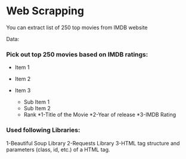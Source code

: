 # Web Scrapping 

You can extract list of 250 top movies from IMDB website

Data:
### Pick out top 250 movies based on IMDB ratings:
- Item 1
- Item 2
- Item 3
  - Sub Item 1
  - Sub Item 2
   

  * Rank
    *1-Title of the Movie
    *2-Year of release
    *3-IMDB Rating

### Used following Libraries:

  1-Beautiful Soup Library
  2-Requests Library
  3-HTML tag structure and parameters (class, id, etc.) of a HTML tag.
